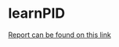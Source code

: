 # learnPID
[Report can be found on this link](http://manashpratim.in/wp-content/uploads/2016/11/learnPID_report.pdf)